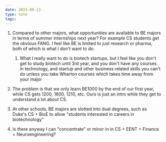 ```yaml
---
date: 2023-09-13
type: note
tags: 
---
```


1. Compared to other majors, what opportunities are available to BE majors in terms of summer internships next year? For example CS students get the obvious FANG. I feel like BE is limited to just research or pharma, both of which is what I don't want to do.
	1. What I really want to do is biotech startups, but I feel like you don't get to study biotech until 3rd year, and you don't have any courses in technology, and startup and other business related skills you can't do unless you take Wharton courses which takes time away from your major

3. The problem is that we only learn BE1000 by the end of our first year, while CS gets 1200, 1600, 1210, etc. Ours is just an intro while they get to understand a lot about CS.

4. At other schools, BE majors are slotted into dual degrees, such as Duke's CS + BioE to allow "students interested in careers in biotechnology"

5. Is there anyway I can "concentrate" or minor in in CS + EENT + Finance + Neuroengineering?